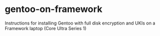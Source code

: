 # gentoo-on-framework
Instructions for installing Gentoo with full disk encryption and UKIs on a Framework laptop (Core Ultra Series 1)
